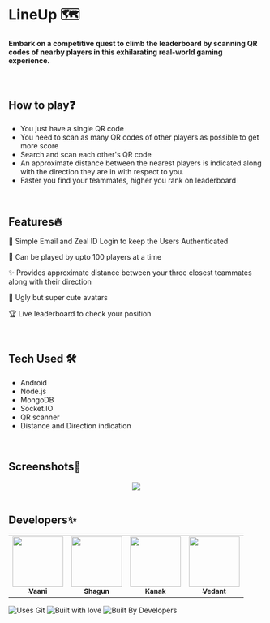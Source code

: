 # LineUp 🗺️
#### Embark on a competitive quest to climb the leaderboard by scanning QR codes of nearby players in this exhilarating real-world gaming experience.
</br>

## How to play❓
- You just have a single QR code 
- You need to scan as many QR codes of other players as possible to get more score 
- Search and scan each other's QR code 
- An approximate distance between the nearest players is indicated along with the direction they are in with respect to you. 
- Faster you find your teammates, higher you rank on leaderboard
</br>

## Features🔥
📱 Simple Email and Zeal ID Login to keep the Users Authenticated

📝 Can be played by upto 100 players at a time

✨ Provides approximate distance between your three closest teammates along with their direction

👻 Ugly but super cute avatars

🏆 Live leaderboard to check your position 

<br>

## Tech Used 🛠
- Android
- Node.js
- MongoDB
- Socket.IO
- QR scanner
- Distance and Direction indication
</br>

## Screenshots📲
<div align="center">
  <img src="https://user-images.githubusercontent.com/57036954/180436472-0b1c6685-459a-486a-9db3-ab53b5ef4ffb.jpg"></img>
</div>
</br>

## Developers✨

<table>
  <tbody><tr>
    <td align="center"><a href="https://github.com/Vaani-pathariya"><img alt="" src="https://avatars.githubusercontent.com/Vaani-pathariya" width="100px;"><br><sub><b>Vaani </b></sub></a></td>
    <td align="center"><a href="https://github.com/shags8"><img alt="" src="https://avatars.githubusercontent.com/shags8" width="100px;"><br><sub><b>Shagun </b></sub></a></td>
    <td align="center"><a href="https://github.com/phoenix-kanak"><img alt="" src="https://avatars.githubusercontent.com/phoenix-kanak" width="100px;"><br><sub><b>Kanak </b></sub></a></td>
    <td align="center"><a href="https://github.com/thevedantgoyal"><img alt="" src="https://avatars.githubusercontent.com/thevedantgoyal" width="100px;"><br><sub><b>Vedant </b></sub></a></td>

  </tr>
</tbody></table>

![Uses Git](https://forthebadge.com/images/badges/uses-git.svg)
![Built with love](https://forthebadge.com/images/badges/built-with-love.svg)
![Built By Developers](https://forthebadge.com/images/badges/built-by-developers.svg)
